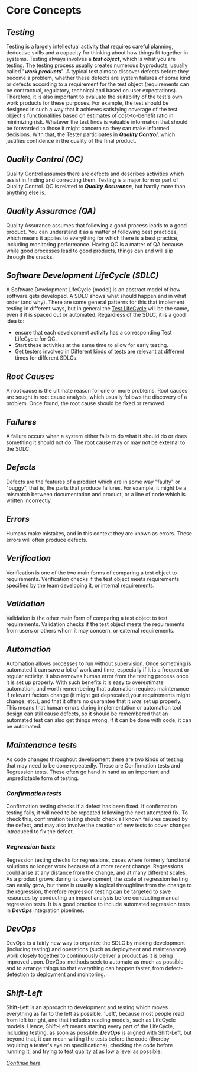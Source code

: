 # **Core Concepts**

## *Testing*

Testing is a largely intellectual activity that requires careful planning, deductive skills and a capacity for thinking about how things fit together in systems. Testing always involves a ***test object***, which is what you are testing. The testing process usually creates numerous byproducts, usually called "***work products***". A typical test aims to discover defects before they become a problem, whether these defects are system failures of some kind or defects according to a requirement for the test object (requirements can be contractual, regulatory, technical and based on user expectations). Therefore, it is also important to evaluate the suitability of the test's own work products for these purposes. For example, the test should be designed in such a way that it achieves satisfying coverage of the test object's functionalities based on estimates of cost-to-benefit ratio in minimizing risk.
Whatever the test finds is valuable information that should be forwarded to those it might concern so they can make informed decisions. With that, the Tester participates in ***Quality Control***, which justifies confidence in the quality of the final product.

## *Quality Control (QC)*

Quality Control assumes there are defects and describes activities which assist in finding and correcting them. Testing is a major form or part of Quality Control. QC is related to ***Quality Assurance***, but hardly more than anything else is.

## *Quality Assurance (QA)*

Quality Assurance assumes that following a good process leads to a good product. You can understand it as a matter of following best practices, which means it applies to everything for which there is a best practice, including monitoring performance. Having QC is a matter of QA because while good processes lead to good products, things can and will slip through the cracks.

## *Software Development LifeCycle (SDLC)*

A Software Development LifeCycle (model) is an abstract model of how software gets developed. A SDLC shows what should happen and in what order (and why). There are some general patterns for this that implement testing in different ways, but in general the [Test LifeCycle](/0/4.Test_LifeCycle.md) will be the same, even if it is spaced out or automated. Regardless of the SDLC, it is a good idea to:
- ensure that each development activity has a corresponding Test LifeCycle for QC.
- Start these activities at the same time to allow for early testing.
- Get testers involved in 
Different kinds of tests are relevant at different times for different SDLCs.

## *Root Causes*

A root cause is the ultimate reason for one or more problems. Root causes are sought in root cause analysis, which usually follows the discovery of a problem. Once found, the root cause should be fixed or removed.

## *Failures*

A failure occurs when a system either fails to do what it should do or does something it should not do. The root cause may or may not be external to the SDLC.

## *Defects*

Defects are the features of a product which are in some way "faulty" or "buggy", that is, the parts that produce failures. For example, it might be a mismatch between documentation and product, or a line of code which is written incorrectly.


## *Errors*

Humans make mistakes, and in this context they are known as errors. These errors will often produce defects.

## *Verification*

Verification is one of the two main forms of comparing a test object to requirements. Verification checks if the test object meets requirements specified by the team developing it, or internal requirements.

## *Validation*

Validation is the other main form of comparing a test object to test requirements. Validation checks if the test object meets the requirements from users or others whom it may concern, or external requirements.

## *Automation*

Automation allows processes to run without supervision. Once something is automated it can save a lot of work and time, especially if it is a frequent or regular activity. It also removes human error from the testing process once it is set up properly. With such benefits it is easy to overestimate automation, and worth remembering that automation requires maintenance if relevant factors change (it might get deprecated,your requirements might change, etc.), and that it offers no guarantee that it *was* set up properly. This means that human errors during implementation or automation tool design can still cause defects, so it should be remembered that an automated test can also get things wrong. If it can be done with code, it can be automated.

## *Maintenance tests*

As code changes throughout development there are two kinds of testing that may need to be done repeatedly. These are Confirmation tests and Regression tests. These often go hand in hand as an important and unpredictable form of testing.

### *Confirmation tests*

Confirmation testing checks if a defect has been fixed. If confirmation testing fails, it will need to be repeated following the next attempted fix. To check this, confirmation testing should check all known failures caused by the defect, and may also involve the creation of new tests to cover changes introduced to fix the defect.

### *Regression tests*

Regression testing checks for regressions, cases where formerly functional solutions no longer work because of a more recent change. Regressions could arise at any distance from the change, and at many different scales. As a product grows during its development, the scale of regression testing can easily grow, but there is usually a logical throughline from the change to the regression, therefore regression testing can be targeted to save resources by conducting an impact analysis before conducting manual regression tests. It is a good practice to include automated regression tests in ***DevOps*** integration pipelines.

## *DevOps*

DevOps is a fairly new way to organize the SDLC by making development (including testing) and operations (such as deployment and maintenance) work closely together to continuously deliver a product as it is being improved upon. DevOps-methods seek to automate as much as possible and to arrange things so that everything can happen faster, from defect-detection to deployment and monitoring.

## *Shift-Left*

Shift-Left is an approach to development and testing which moves everything as far to the left as possible. 'Left', because most people read from left to right, and that includes reading models, such as LifeCycle models. Hence, Shift-Left means starting every part of the LifeCycle, including testing, as soon as possible. ***DevOps*** is aligned with Shift-Left, but beyond that, it can mean writing the tests before the code (thereby requiring a tester's eye on specifications), checking the code before running it, and trying to test quality at as low a level as possible.

*[Continue here](/0/2.Principles_of_Testing.md)*